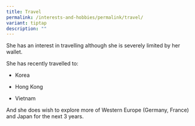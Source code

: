 ```yaml
---
title: Travel
permalink: /interests-and-hobbies/permalink/travel/
variant: tiptap
description: ""
---
```

<p>She has an interest in travelling although she is severely limited by
her wallet.</p>
<p>She has recently travelled to:</p>
<ul data-tight="true" class="tight">
<li>
<p>Korea</p>
</li>
<li>
<p>Hong Kong</p>
</li>
<li>
<p>Vietnam</p>
</li>
</ul>
<p>And she does wish to explore more of Western Europe (Germany, France)
and Japan for the next 3 years.</p>
<p></p>
<p></p>
<p></p>